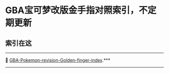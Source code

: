 # GBA宝可梦改版金手指对照索引，不定期更新

## 索引在这
******
:hammer: [GBA-Pokemon-revision-Golden-finger-index](https://raw.githubusercontent.com/HYe2cS/GBA-Pokemon-revision-Golden-finger-index/master/index.txt).***
******
